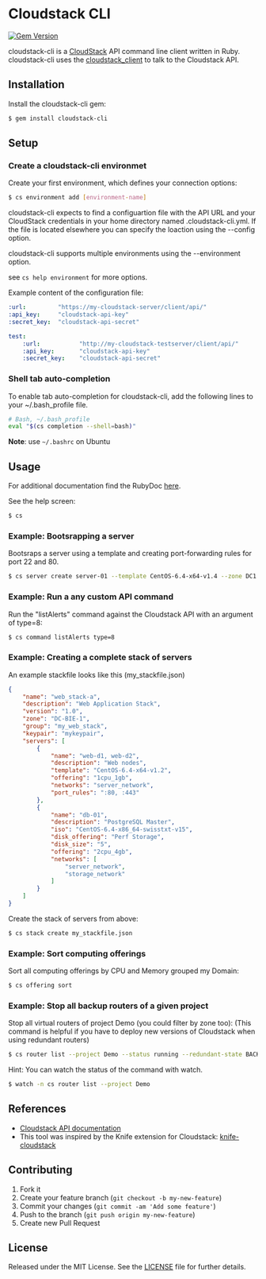 # Cloudstack CLI

[![Gem Version](https://badge.fury.io/rb/cloudstack-cli.png)](http://badge.fury.io/rb/cloudstack-cli)

cloudstack-cli is a [CloudStack](http://cloudstack.apache.org/) API command line client written in Ruby.
cloudstack-cli uses the [cloudstack_client](https://github.com/niwo/cloudstack_client) to talk to the Cloudstack API.

## Installation

Install the cloudstack-cli gem:

```sh
$ gem install cloudstack-cli
```

## Setup

### Create a cloudstack-cli environmet

Create your first environment, which defines your connection options:

```sh
$ cs environment add [environment-name]
```

cloudstack-cli expects to find a configuartion file with the API URL and your CloudStack credentials in your home directory named .cloudstack-cli.yml. If the file is located elsewhere you can specify the loaction using the --config option.

cloudstack-cli supports multiple environments using the --environment option.

see `cs help environment` for more options. 

Example content of the configuration file:

```yaml
:url:         "https://my-cloudstack-server/client/api/"
:api_key:     "cloudstack-api-key"
:secret_key:  "cloudstack-api-secret"

test:
    :url:           "http://my-cloudstack-testserver/client/api/"
    :api_key:       "cloudstack-api-key"
    :secret_key:    "cloudstack-api-secret"
```

### Shell tab auto-completion

To enable tab auto-completion for cloudstack-cli, add the following lines to your ~/.bash_profile file.

```sh
# Bash, ~/.bash_profile
eval "$(cs completion --shell=bash)"
```

__Note__: use `~/.bashrc` on Ubuntu

## Usage

For additional documentation find the RubyDoc [here](http://rubydoc.info/gems/cloudstack-cli/).

See the help screen:

```sh
$ cs
```

### Example: Bootsrapping a server

Bootsraps a server using a template and creating port-forwarding rules for port 22 and 80.

```sh
$ cs server create server-01 --template CentOS-6.4-x64-v1.4 --zone DC1 --offering 1cpu_1gb --port-rules :22 :80
```

### Example: Run a any custom API command

Run the "listAlerts" command against the Cloudstack API with an argument of type=8:

```sh
$ cs command listAlerts type=8
```

### Example: Creating a complete stack of servers

An example stackfile looks like this (my_stackfile.json)

```json
{
    "name": "web_stack-a",
    "description": "Web Application Stack",
    "version": "1.0",
    "zone": "DC-BIE-1",
    "group": "my_web_stack",
    "keypair": "mykeypair",
    "servers": [
        {
            "name": "web-d1, web-d2",
            "description": "Web nodes",
            "template": "CentOS-6.4-x64-v1.2",
            "offering": "1cpu_1gb",
            "networks": "server_network",
            "port_rules": ":80, :443"
        },
        {
            "name": "db-01",
            "description": "PostgreSQL Master",
            "iso": "CentOS-6.4-x86_64-swisstxt-v15",
            "disk_offering": "Perf Storage",
            "disk_size": "5",
            "offering": "2cpu_4gb",
            "networks": [
                "server_network",
                "storage_network"
            ]
        }
    ]
}
```

Create the stack of servers from above:

```sh
$ cs stack create my_stackfile.json
```

### Example: Sort computing offerings

Sort all computing offerings by CPU and Memory grouped my Domain:

```sh
$ cs offering sort
```

### Example: Stop all backup routers of a given project

Stop all virtual routers of project Demo (you could filter by zone too):
(This command is helpful if you have to deploy new versions of Cloudstack when using redundant routers)

```sh
$ cs router list --project Demo --status running --redundant-state BACKUP --command stop
````

Hint: You can watch the status of the command with watch.

```sh
$ watch -n cs router list --project Demo
```


## References
-  [Cloudstack API documentation](http://cloudstack.apache.org/docs/api/)
-  This tool was inspired by the Knife extension for Cloudstack: [knife-cloudstack](https://github.com/CloudStack-extras/knife-cloudstack)


## Contributing

1. Fork it
2. Create your feature branch (`git checkout -b my-new-feature`)
3. Commit your changes (`git commit -am 'Add some feature'`)
4. Push to the branch (`git push origin my-new-feature`)
5. Create new Pull Request


## License

Released under the MIT License. See the [LICENSE](https://raw.github.com/niwo/cloudstack-cli/master/LICENSE.txt) file for further details.
